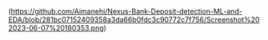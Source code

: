 
(https://github.com/Aimanehi/Nexus-Bank-Deposit-detection-ML-and-EDA/blob/281bc07152409358a3da66b0fdc3c90772c7f756/Screenshot%202023-06-07%20180353.png)
